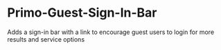 # Primo-Guest-Sign-In-Bar
Adds a sign-in bar with a link to encourage guest users to login for more results and service options
